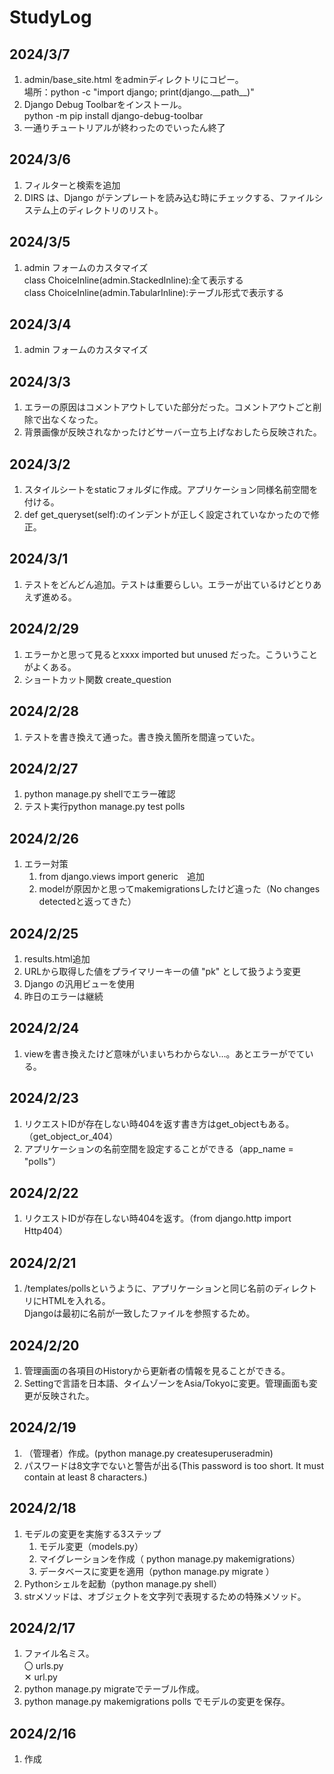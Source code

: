 # StudyLog

## 2024/3/7

1.  admin/base_site.html をadminディレクトリにコピー。  
    場所：python -c "import django; print(django.\_\_path\_\_)"
2.  Django Debug Toolbarをインストール。  
    python -m pip install django-debug-toolbar
3.  一通りチュートリアルが終わったのでいったん終了

## 2024/3/6

1. フィルターと検索を追加
2. DIRS は、Django がテンプレートを読み込む時にチェックする、ファイルシステム上のディレクトリのリスト。

## 2024/3/5

1. admin フォームのカスタマイズ  
   class ChoiceInline(admin.StackedInline):全て表示する  
   class ChoiceInline(admin.TabularInline):テーブル形式で表示する

## 2024/3/4

1. admin フォームのカスタマイズ

## 2024/3/3

1. エラーの原因はコメントアウトしていた部分だった。コメントアウトごと削除で出なくなった。
2. 背景画像が反映されなかったけどサーバー立ち上げなおしたら反映された。

## 2024/3/2

1. スタイルシートをstaticフォルダに作成。アプリケーション同様名前空間を付ける。
2. def get_queryset(self):のインデントが正しく設定されていなかったので修正。

## 2024/3/1

1. テストをどんどん追加。テストは重要らしい。エラーが出ているけどとりあえず進める。

## 2024/2/29

1. エラーかと思って見るとxxxx imported but unused だった。こういうことがよくある。
2. ショートカット関数 create_question

## 2024/2/28

1. テストを書き換えて通った。書き換え箇所を間違っていた。

## 2024/2/27

1. python manage.py shellでエラー確認
2. テスト実行python manage.py test polls

## 2024/2/26

1. エラー対策
   1. from django.views import generic　追加
   2. modelが原因かと思ってmakemigrationsしたけど違った（No changes detectedと返ってきた）

## 2024/2/25

1. results.html追加
2. URLから取得した値をプライマリーキーの値 "pk" として扱うよう変更
3. Django の汎用ビューを使用
4. 昨日のエラーは継続

## 2024/2/24

1.  viewを書き換えたけど意味がいまいちわからない…。あとエラーがでている。

## 2024/2/23

1.  リクエストIDが存在しない時404を返す書き方はget_objectもある。（get_object_or_404）
2.  アプリケーションの名前空間を設定することができる（app_name = "polls"）

## 2024/2/22

1.  リクエストIDが存在しない時404を返す。（from django.http import Http404）

## 2024/2/21

1.  /templates/pollsというように、アプリケーションと同じ名前のディレクトリにHTMLを入れる。  
    Djangoは最初に名前が一致したファイルを参照するため。

## 2024/2/20

1.  管理画面の各項目のHistoryから更新者の情報を見ることができる。
2.  Settingで言語を日本語、タイムゾーンをAsia/Tokyoに変更。管理画面も変更が反映された。

## 2024/2/19

1.  （管理者）作成。(python manage.py createsuperuseradmin)
2.  パスワードは8文字でないと警告が出る(This password is too short. It must contain at least 8 characters.)

## 2024/2/18

1. モデルの変更を実施する3ステップ
   1. モデル変更（models.py）
   2. マイグレーションを作成（ python manage.py makemigrations）
   3. データベースに変更を適用（python manage.py migrate ）
2. Pythonシェルを起動（python manage.py shell）
3. strメソッドは、オブジェクトを文字列で表現するための特殊メソッド。

## 2024/2/17

1. ファイル名ミス。  
   〇 urls.py  
   ✕ url.py
2. python manage.py migrateでテーブル作成。
3. python manage.py makemigrations polls でモデルの変更を保存。

## 2024/2/16

1. 作成
